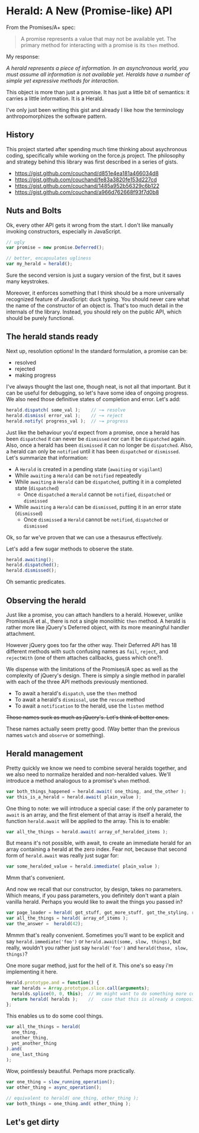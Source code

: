 Herald: A New (Promise-like) API
================================

From the Promises/A+ spec:
>  A promise represents a value that may not be available yet. The primary method for interacting with a promise is its `then` method.

My response:

_A herald represents a piece of information.  In an asynchronous world, you must assume all information is not available yet.  Heralds have a number of simple yet expressive methods for interaction._

This object is more than just a promise.  It has just a little bit of semantics:  it carries a little information.  It is a Herald.

I've only just been writing this gist and already I like how the terminology anthropomorphizes the software pattern. 

History
-------

This project started after spending much time thinking about asychronous coding, specifically while working on the force.js project.  The philosophy and strategy behind this library was first described in a series of gists.

 * <https://gist.github.com/couchand/d851e4ea181a466034d8>
 * <https://gist.github.com/couchand/fe83a3820fe153d227cd>
 * <https://gist.github.com/couchand/1485a952b56329c6b122>
 * <https://gist.github.com/couchand/a966d762668f93f7d0b8>

Nuts and Bolts
--------------

Ok, every other API gets it wrong from the start.  I don't like manually invoking constructors, especially in JavaScript.

```js
// ugly
var promise = new promise.Deferred();

// better, encapsulates ugliness
var my_herald = herald();
```

Sure the second version is just a sugary version of the first, but it saves many keystrokes.

Moreover, it enforces something that I think should be a more universally recognized feature of JavaScript: duck typing.  You should never care what the name of the constructor of an object is.  That's too much detail in the internals of the library.  Instead, you should rely on the public API, which should be purely functional.


The herald stands ready
-----------------------

Next up, resolution options!  In the standard formulation, a promise can be:

 * resolved
 * rejected
 * making progress

I've always thought the last one, though neat, is not all that important.  But it can be useful for debugging, so let's have some idea of ongoing progress.  We also need those definitive states of completion and error.  Let's add:

```js
herald.dispatch( some_val );    // ~= resolve
herald.dismiss( error_val );    // ~= reject
herald.notify( progress_val );  // ~= progress
```

Just like the behaviour you'd expect from a promise, once a herald has been `dispatched` it can never be `dismissed` nor can it be `dispatched` again.  Also, once a herald has been `dismissed` it can no longer be `dispatched`.  Also, a herald can only be `notified` until it has been `dispatched` or `dismissed`.  Let's summarize that information:

 * A `Herald` is created in a pending state (`awaiting` or `vigilant`)
 * While `awaiting` a `Herald` can be `notified` repeatedly
 * While `awaiting` a `Herald` can be `dispatched`, putting it in a completed state (`dispatched`)
   * Once `dispatched` a `Herald` cannot be `notified`, `dispatched` or `dismissed`
 * While `awaiting` a `Herald` can be `dismissed`, putting it in an error state (`dismissed`)
   * Once `dismissed` a `Herald` cannot be `notified`, `dispatched` or `dismissed`

Ok, so far we've proven that we can use a thesaurus effectively.

Let's add a few sugar methods to observe the state.

```js
herald.awaiting();
herald.dispatched();
herald.dismissed();
```

Oh semantic predicates.

Observing the herald
--------------------

Just like a promise, you can attach handlers to a herald.  However, unlike Promises/A et al., there is not a single monolithic `then` method.  A herald is rather more like jQuery's Deferred object, with its more meaningful handler attachment.

However jQuery goes too far the other way.  Their Deferred API has 18 different methods with such confusing names as `fail`, `reject`, and `rejectWith` (one of them attaches callbacks, guess which one?).

We dispense with the limitations of the Promises/A spec as well as the complexity of jQuery's design.  There is simply a single method in parallel with each of the three API methods previously mentioned.

 * To await a herald's `dispatch`, use the `then` method
 * To await a herald's `dismissal`, use the `rescue` method
 * To await a `notification` to the herald, use the `listen` method

<del>Those names suck as much as jQuery's.  Let's think of better ones.</del>

These names actually seem pretty good.  (Way better than the previous names `watch` and `observe` or something).

Herald management
-----------------

Pretty quickly we know we need to combine several heralds together, and we also need to normalize heralded and non-heralded values.  We'll introduce a method analogous to a promise's `when` method.

```js
var both_things_happened = herald.await( one_thing, and_the_other );
var this_is_a_herald = herald.await( plain_value );
```

One thing to note: we will introduce a special case: if the only parameter to `await` is an array, and the first element of that array is itself a herald, the function `herald.await` will be applied to the array.  This is to enable:

```js
var all_the_things = herald.await( array_of_heralded_items );
```

But means it's not possible, with await, to create an immediate herald for an array containing a herald at the zero index.  Fear not, because that second form of `herald.await` was really just sugar for:

```js
var some_heralded_value = herald.immediate( plain_value );
```
Mmm that's convenient.

And now we recall that our constructor, by design, takes no parameters.  Which means, if you pass parameters, you definitely don't want a plain vanilla herald.  Perhaps you would like to await the things you passed in?

```js
var page_loader = herald( got_stuff, got_more_stuff, got_the_styling, rendered );
var all_the_things = herald( array_of_items );
var the_answer =  herald(42);
```

Mmmm that's really convenient.  Sometimes you'll want to be explicit and say `herald.immediate('foo')` or `herald.await(some, slow, things)`, but really, wouldn't you rather just say `herald('foo')` and `herald(those, slow, things)`?

One more sugar method, just for the hell of it.  This one's so easy i'm implementing it here.

```js
Herald.prototype.and = function() {
  var heralds = Array.prototype.slice.call(arguments);
  heralds.splice(0, 0, this);  // We might want to do something more complex in the
  return herald( heralds );    //   case that this is already a composite herald...
};
```

This enables us to do some cool things.

```js
var all_the_things = herald(
  one_thing,
  another_thing,
  yet_another_thing
).and(
  one_last_thing
);
```

Wow, pointlessly beautiful.  Perhaps more practically.

```js
var one_thing = slow_running_operation();
var other_thing = async_operation();

// equivalent to herald( one_thing, other_thing );
var both_things = one_thing.and( other_thing );
```

Let's get dirty
---------------
